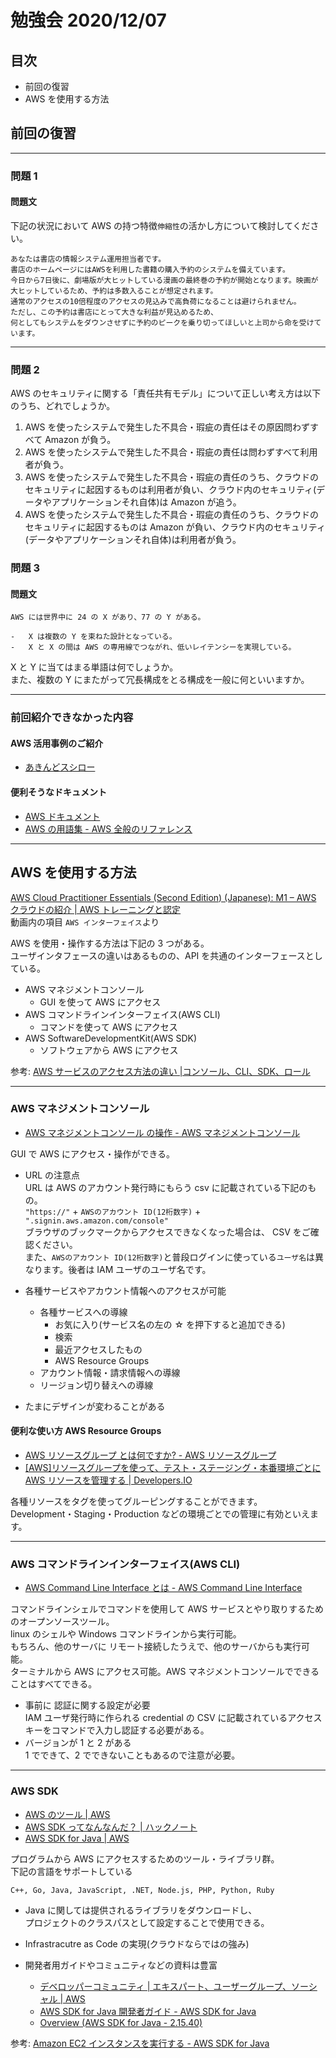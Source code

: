 # 勉強会 2020/12/07

## 目次

-   前回の復習
-   AWS を使用する方法

## 前回の復習

---

### 問題 1

#### 問題文

下記の状況において AWS の持つ特徴`伸縮性`の活かし方について検討してください。

```
あなたは書店の情報システム運用担当者です。
書店のホームページにはAWSを利用した書籍の購入予約のシステムを備えています。
今日から7日後に、劇場版が大ヒットしている漫画の最終巻の予約が開始となります。映画が大ヒットしているため、予約は多数入ることが想定されます。
通常のアクセスの10倍程度のアクセスの見込みで高負荷になることは避けられません。
ただし、この予約は書店にとって大きな利益が見込めるため、
何としてもシステムをダウンさせずに予約のピークを乗り切ってほしいと上司から命を受けています。
```

---

### 問題 2

AWS のセキュリティに関する「責任共有モデル」について正しい考え方は以下のうち、どれでしょうか。

1. AWS を使ったシステムで発生した不具合・瑕疵の責任はその原因問わずすべて Amazon が負う。
2. AWS を使ったシステムで発生した不具合・瑕疵の責任は問わずすべて利用者が負う。
3. AWS を使ったシステムで発生した不具合・瑕疵の責任のうち、クラウドのセキュリティに起因するものは利用者が負い、クラウド内のセキュリティ(データやアプリケーションそれ自体)は Amazon が追う。
4. AWS を使ったシステムで発生した不具合・瑕疵の責任のうち、クラウドのセキュリティに起因するものは Amazon が負い、クラウド内のセキュリティ(データやアプリケーションそれ自体)は利用者が負う。

### 問題 3

#### 問題文

```
AWS には世界中に 24 の X があり、77 の Y がある。

-   X は複数の Y を束ねた設計となっている。
-   X と X の間は AWS の専用線でつながれ、低いレイテンシーを実現している。
```

X と Y に当てはまる単語は何でしょうか。  
また、複数の Y にまたがって冗長構成をとる構成を一般に何といいますか。

---

### 前回紹介できなかった内容

#### AWS 活用事例のご紹介

-   [あきんどスシロー](https://classmethod.jp/cases/sushiro-sushiro-all-data/)

#### 便利そうなドキュメント

-   [AWS ドキュメント](https://docs.aws.amazon.com/ja_jp/index.html)
-   [AWS の用語集 - AWS 全般のリファレンス](https://docs.aws.amazon.com/ja_jp/general/latest/gr/glos-chap.html?id=docs_gateway)

---

## AWS を使用する方法

[AWS Cloud Practitioner Essentials (Second Edition) (Japanese): M1 – AWS クラウドの紹介 | AWS トレーニングと認定](https://www.aws.training/Details/eLearning?id=34398)  
動画内の項目 `AWS インターフェイス`より

AWS を使用・操作する方法は下記の 3 つがある。  
ユーザインタフェースの違いはあるものの、API を共通のインターフェースとしている。

-   AWS マネジメントコンソール
    -   GUI を使って AWS にアクセス
-   AWS コマンドラインインターフェイス(AWS CLI)
    -   コマンドを使って AWS にアクセス
-   AWS SoftwareDevelopmentKit(AWS SDK)
    -   ソフトウェアから AWS にアクセス

参考: [AWS サービスのアクセス方法の違い |コンソール、CLI、SDK、ロール](https://awsjp.com/AWS/hikaku/AWS-Service-access-hikaku.html)

---

### AWS マネジメントコンソール

-   [AWS マネジメントコンソール の操作 - AWS マネジメントコンソール](https://docs.aws.amazon.com/ja_jp/awsconsolehelpdocs/latest/gsg/getting-started.html?id=docs_gateway)

GUI で AWS にアクセス・操作ができる。

-   URL の注意点  
    URL は AWS のアカウント発行時にもらう csv に記載されている下記のもの。  
    `"https://"` + `AWSのアカウント ID(12桁数字)` + `".signin.aws.amazon.com/console"`  
    ブラウザのブックマークからアクセスできなくなった場合は、
    CSV をご確認ください。  
    また、`AWSのアカウント ID(12桁数字)`と普段ログインに使っている`ユーザ名`は異なります。後者は IAM ユーザのユーザ名です。

-   各種サービスやアカウント情報へのアクセスが可能

    -   各種サービスへの導線
        -   お気に入り(サービス名の左の ☆ を押下すると追加できる)
        -   検索
        -   最近アクセスしたもの
        -   AWS Resource Groups
    -   アカウント情報・請求情報への導線
    -   リージョン切り替えへの導線

-   たまにデザインが変わることがある

#### 便利な使い方 AWS Resource Groups

-   [AWS リソースグループ とは何ですか? - AWS リソースグループ](https://docs.aws.amazon.com/ja_jp/ARG/latest/userguide/welcome.html)
-   [[AWS]リソースグループを使って、テスト・ステージング・本番環境ごとに AWS リソースを管理する | Developers.IO](https://dev.classmethod.jp/articles/resurce-group/)

各種リソースをタグを使ってグルーピングすることができます。  
Development・Staging・Production などの環境ごとでの管理に有効といえます。

---

### AWS コマンドラインインターフェイス(AWS CLI)

-   [AWS Command Line Interface とは - AWS Command Line Interface](https://docs.aws.amazon.com/ja_jp/cli/latest/userguide/cli-chap-welcome.html)

コマンドラインシェルでコマンドを使用して AWS サービスとやり取りするためのオープンソースツール。  
linux のシェルや Windows コマンドラインから実行可能。  
もちろん、他のサーバに リモート接続したうえで、他のサーバからも実行可能。  
ターミナルから AWS にアクセス可能。AWS マネジメントコンソールでできることはすべてできる。

-   事前に 認証に関する設定が必要  
    IAM ユーザ発行時に作られる credential の CSV に記載されているアクセスキーをコマンドで入力し認証する必要がある。
-   バージョンが 1 と 2 がある  
    1 でできて、2 でできないこともあるので注意が必要。

---

### AWS SDK

-   [AWS のツール | AWS](https://aws.amazon.com/jp/tools/)
-   [AWS SDK ってなんなんだ？ | ハックノート](https://hacknote.jp/archives/57010/)
-   [AWS SDK for Java | AWS](https://aws.amazon.com/jp/sdk-for-java/)

プログラムから AWS にアクセスするためのツール・ライブラリ群。  
下記の言語をサポートしている

```
C++, Go, Java, JavaScript, .NET, Node.js, PHP, Python, Ruby
```

-   Java に関しては提供されるライブラリをダウンロードし、  
    プロジェクトのクラスパスとして設定することで使用できる。

-   Infrastracutre as Code の実現(クラウドならではの強み)

-   開発者用ガイドやコミュニティなどの資料は豊富
    -   [デベロッパーコミュニティ | エキスパート、ユーザーグループ、ソーシャル | AWS](https://aws.amazon.com/jp/developer/community/)
    -   [AWS SDK for Java 開発者ガイド - AWS SDK for Java](https://docs.aws.amazon.com/ja_jp/sdk-for-java/v1/developer-guide/welcome.html)
    -   [Overview (AWS SDK for Java - 2.15.40)](https://sdk.amazonaws.com/java/api/latest/)

参考: [Amazon EC2 インスタンスを実行する - AWS SDK for Java](https://docs.aws.amazon.com/ja_jp/sdk-for-java/v1/developer-guide/run-instance.html)
